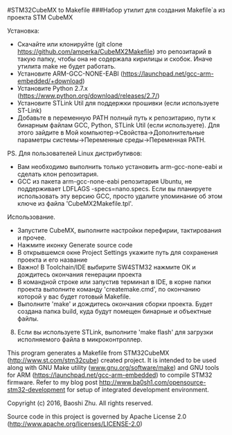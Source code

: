 #STM32CubeMX to Makefile
###Набор утилит для создания Makefile`a из проекта STM CubeMX

Установка:
* Скачайте или клонируйте (git clone https://github.com/amperka/CubeMX2Makefile) это репозитарий в такую папку, чтобы она не содержала кирилицы и скобок. Иначе утилита make не будет работать.
* Установите ARM-GCC-NONE-EABI (https://launchpad.net/gcc-arm-embedded/+download)
* Установите Python 2.7.x (https://www.python.org/download/releases/2.7/)
* Установите STLink Util для поддержки прошивки (если используете ST-Link)
* Добавьте в переменную PATH полный путь к репозитарию, пути к бинарным файлам GCC, Python, STLink Util (если используете). Для этого зайдите в Мой компьютер->Свойства->Дополнительные параметры системы->Переменные среды->Переменная PATH.

PS. Для пользователей Linux дистрибутивов:
* Вам необходимо выполнить только установить arm-gcc-none-eabi и сделать клон репозитария.
* GCC из пакета arm-gcc-none-eabi репозитария Ubuntu, не поддерживает LDFLAGS -specs=nano.specs. Если вы планируете использовать эту версию GCC, просто удалите упоминание об этом ключе из файла 'CubeMX2Makefile.tpl'.

Использование.
* Запустите CubeMX, выполните настройки перефирии, тактирования и прочее.
* Нажмите иконку Generate source code
* В открывшемся окне Project Settings укажите путь для сохранения проекта и его название
* Важно! В Toolchain/IDE выбирите SW4STM32 нажмите ОК и дождитесь окончания генерации проекта
* В командной строке или запустив терминал в IDE, в корне папки проекта выполните команду 'createmake.cmd', по окончанию которой у вас будет готовый Makefile.
* Выполните 'make' и дождитесь окончания сборки проекта. Будет создана папка build, куда будут помещен бинарные и объектные файлы.
8. Если вы используете STLink, выполните 'make flash' для загрузки исполняемого файла в микроконтроллер.



This program generates a Makefile from STM32CubeMX (http://www.st.com/stm32cube) created project. It is intended to be used along with GNU Make utility (www.gnu.org/software/make) and GNU tools for ARM (https://launchpad.net/gcc-arm-embedded) to compile STM32 firmware. Refer to my blog post http://www.ba0sh1.com/opensource-stm32-development for setup of integrated development environment.  

Copyright (c) 2016, Baoshi Zhu. All rights reserved.

Source code in this project is governed by Apache License 2.0 (http://www.apache.org/licenses/LICENSE-2.0)
